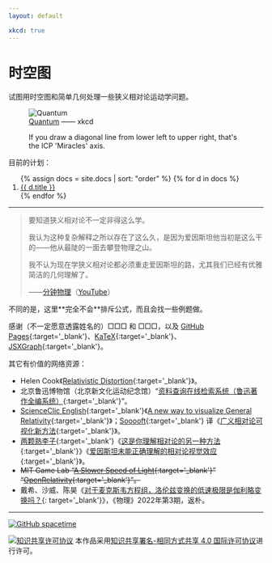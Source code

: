 ```yaml
---
layout: default

xkcd: true
---
```


# 时空图

试图用时空图和简单几何处理一些狭义相对论运动学问题。

<figure class='xkcd'>
    <img src="{{ '/assets/image/quantum.png' | relative_url }}" alt='Quantum' srcset="{{ '/assets/image/quantum.png' | relative_url }}, {{ '/assets/image/quantum_2x.png' | relative_url }} 2x">
    <figcaption lang='en'><a href='https://xkcd.com/1861/' target='_blank'>Quantum</a> —— xkcd</figcaption>
    <p class='alt-text hidden' lang='en'>If you draw a diagonal line from lower left to upper right, that's the ICP 'Miracles' axis.</p>
</figure>

目前的计划：

<ol>
    {% assign docs = site.docs | sort: "order" %}
    {% for d in docs %}
        <li><a href="{{ d.url | relative_url }}">{{ d.title }}</a></li>
    {% endfor %}
</ol>

---

> 要知道狭义相对论不一定非得这么学。
>
> 我认为这种复杂解释之所以存在了这么久，是因为爱因斯坦他当初是这么干的——他从最陡的一面去攀登物理之山。
>
> 我不认为现在学狭义相对论都必须重走爱因斯坦的路，尤其我们已经有优雅简洁的几何理解了。
>
> <footer>——<a href='https://www.bilibili.com/video/BV1wW411X7hL' target='_blank'>分钟物理</a>（<a lang='en' href='https://www.youtube.com/watch?v=1rLWVZVWfdY&list=PLoaVOjvkzQtyjhV55wZcdicAz5KexgKvm' target='_blank'>YouTube</a>）</footer>

<aside class='remark' markdown='1'>
不同的是，这里**完全不会**排斥公式，而且会找一些例题做。
</aside>

感谢（不一定愿意透露姓名的）□□□ 和 □□□，以及 [GitHub Pages](https://pages.github.com/){:target='_blank'}、[KaTeX](https://katex.org/){:target='_blank'}、[JSXGraph](https://jsxgraph.org/){:target='_blank'}。

其它有价值的网络资源：

-   Helen Cook《[Relativistic Distortion](https://personal.math.ubc.ca/~cass/courses/m309-01a/cook/){:target='_blank'}》。
-   北京鲁迅博物馆（北京新文化运动纪念馆）“[资料查询在线检索系统（鲁迅著作全编系统）](http://www.luxunmuseum.com.cn/cx/){:target='_blank'}”。
-   [ScienceClic English](https://www.youtube.com/ScienceClicEN){:target='_blank'}《[A new way to visualize General Relativity](https://youtu.be/wrwgIjBUYVc){:target='_blank'}》；[Sooooft](https://space.bilibili.com/4158499){:target='_blank'} 译《[广义相对论可视化新方法](https://b23.tv/BV1uh411C7R8){:target='_blank'}》。
-   [两颗熟李子](https://space.bilibili.com/594380494){:target='_blank'}《[这是你理解相对论的另一种方法](https://b23.tv/BV17P4y1V7BX){:target='_blank'}》《[爱因斯坦未能正确理解的相对论视觉效应](https://b23.tv/BV1JY411L7xm){:target='_blank'}》。
-   ~~MIT Game Lab “[A Slower Speed of Light](http://gamelab.mit.edu/games/a-slower-speed-of-light/){:target='_blank'}” “[OpenRelativity](http://gamelab.mit.edu/research/openrelativity/){:target='_blank'}”。~~
-    戴希、沙威、陈昊《[对于麦克斯韦方程组，洛伦兹变换的低速极限是伽利略变换吗？](https://mp.weixin.qq.com/s/x9GiJCfiujNkuuS1XZcAQw){: target='_blank'}》，《物理》2022年第3期，返朴。

---

[![GitHub spacetime](https://img.shields.io/badge/GitHub-spacetime-9cf)](https://github.com/YDX-2147483647/spacetime)

<a rel="license" href="http://creativecommons.org/licenses/by-sa/4.0/"><img alt="知识共享许可协议" style="border-width:0" src="https://i.creativecommons.org/l/by-sa/4.0/80x15.png" /></a> 本作品采用<a rel="license" href="http://creativecommons.org/licenses/by-sa/4.0/" target='_blank'>知识共享署名-相同方式共享 4.0 国际许可协议</a>进行许可。
